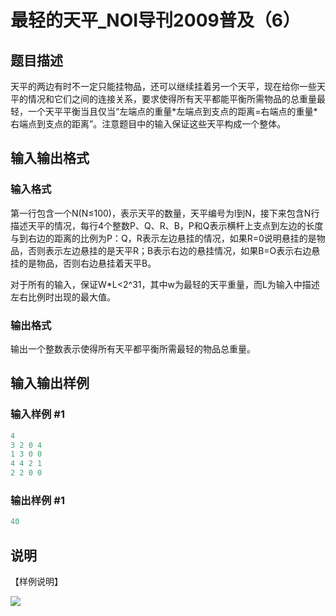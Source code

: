 # 最轻的天平_NOI导刊2009普及（6）

## 题目描述

天平的两边有时不一定只能挂物品，还可以继续挂着另一个天平，现在给你一些天平的情况和它们之间的连接关系，要求使得所有天平都能平衡所需物品的总重量最轻，一个天平平衡当且仅当“左端点的重量\*左端点到支点的距离=右端点的重量\*右端点到支点的距离”。注意题目中的输入保证这些天平构成一个整体。

## 输入输出格式

### 输入格式

第一行包含一个N(N≤100)，表示天平的数量，天平编号为l到N，接下来包含N行描述天平的情况，每行4个整数P、Q、R、B，P和Q表示横杆上支点到左边的长度与到右边的距离的比例为P：Q，R表示左边悬挂的情况，如果R=0说明悬挂的是物品，否则表示左边悬挂的是天平R；B表示右边的悬挂情况，如果B=O表示右边悬挂的是物品，否则右边悬挂着天平B。

对于所有的输入，保证W\*L<2^31，其中w为最轻的天平重量，而L为输入中描述左右比例时出现的最大值。

### 输出格式

输出一个整数表示使得所有天平都平衡所需最轻的物品总重量。

## 输入输出样例

### 输入样例 #1

```cpp
4
3 2 0 4
1 3 0 0
4 4 2 1
2 2 0 0
```


### 输出样例 #1

```cpp
40
```


## 说明

【样例说明】

![](https://cdn.luogu.com.cn/upload/pic/870.png)


